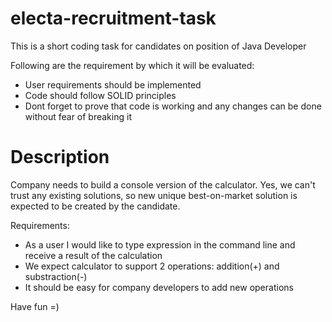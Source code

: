 # electa-recruitment-task

This is a short coding task for candidates on position of Java Developer

Following are the requirement by which it will be evaluated:
- User requirements should be implemented
- Code should follow SOLID principles
- Dont forget to prove that code is working and any changes can be done without fear of breaking it

# Description
Company needs to build a console version of the calculator. Yes, we can't trust any existing solutions, so new unique best-on-market solution is expected to be created by the candidate.

Requirements:
- As a user I would like to type expression in the command line and receive a result of the calculation
- We expect calculator to support 2 operations: addition(+) and substraction(-)
- It should be easy for company developers to add new operations

Have fun =)
